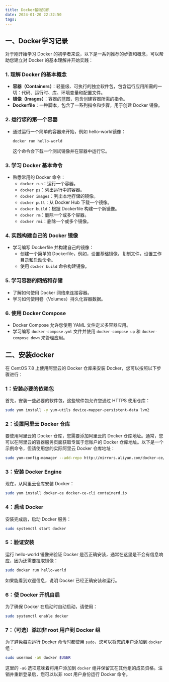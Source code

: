 ```yaml
---
title: Docker基础知识
date: 2024-01-20 22:32:50
tags:
---
```


## 一、Docker学习记录

对于刚开始学习 Docker 的初学者来说，以下是一系列推荐的步骤和概念，可以帮助您建立对 Docker 的基本理解并开始实践：

### 1. 理解 Docker 的基本概念

- **容器（Containers）**：轻量级、可执行的独立软件包，包含运行应用所需的一切：代码、运行时、库、环境变量和配置文件。
- **镜像（Images）**：容器的蓝图，包含创建容器所需的指令。
- **Dockerfile**：一种脚本，包含了一系列指令和步骤，用于创建 Docker 镜像。

### 2. 运行您的第一个容器

- 通过运行一个简单的容器来开始，例如 hello-world镜像：

  ```shell
  docker run hello-world
  ```

  这个命令会下载一个测试镜像并在容器中运行它。

### 3. 学习 Docker 基本命令

- 熟悉常用的 Docker 命令：
  - `docker run`：运行一个容器。
  - `docker ps`：列出运行中的容器。
  - `docker images`：列出本地存储的镜像。
  - `docker pull`：从 Docker Hub 下载一个镜像。
  - `docker build`：根据 Dockerfile 构建一个新镜像。
  - `docker rm`：删除一个或多个容器。
  - `docker rmi`：删除一个或多个镜像。

### 4. 实践构建自己的 Docker 镜像

- 学习编写 Dockerfile 并构建自己的镜像：
  - 创建一个简单的 Dockerfile，例如，设置基础镜像，复制文件，设置工作目录和启动命令。
  - 使用 `docker build` 命令构建镜像。

### 5. 学习容器的网络和存储

- 了解如何使用 Docker 网络来连接容器。
- 学习如何使用卷（Volumes）持久化容器数据。

### 6. 使用 Docker Compose

- Docker Compose 允许您使用 YAML 文件定义多容器应用。
- 学习编写 `docker-compose.yml` 文件并使用 `docker-compose up` 和 `docker-compose down` 来管理应用。

## 二、安装docker

在 CentOS 7.8 上使用阿里云的 Docker 仓库来安装 Docker，您可以按照以下步骤进行：

### 1：安装必要的依赖包

首先，安装一些必要的软件包，这些软件包允许您通过 HTTPS 使用仓库：

```sh
sudo yum install -y yum-utils device-mapper-persistent-data lvm2
```

### 2：设置阿里云 Docker 仓库

要使用阿里云的 Docker 仓库，您需要添加阿里云的 Docker 仓库地址。通常，您可以在阿里云的容器服务页面获取专属于您账户的 Docker 仓库地址。以下是一个示例命令，但请使用您的实际阿里云 Docker 仓库地址：

```sh
sudo yum-config-manager --add-repo http://mirrors.aliyun.com/docker-ce/linux/centos/docker-ce.repo
```

### 3：安装 Docker Engine

现在，从阿里云仓库安装 Docker：

```sh
sudo yum install docker-ce docker-ce-cli containerd.io
```

### 4：启动 Docker

安装完成后，启动 Docker 服务：

```sh
sudo systemctl start docker
```

### 5：验证安装

运行 hello-world 镜像来验证 Docker 是否正确安装，通常在这里是不会有信息响应，因为还需要拉取镜像：

```sh
sudo docker run hello-world
```

如果能看到欢迎信息，说明 Docker 已经正确安装和运行。

### 6：使 Docker 开机自启

为了确保 Docker 在启动时自动启动，请使用：

```sh
sudo systemctl enable docker
```

### 7：（可选）添加非 root 用户到 Docker 组

为了避免每次运行 Docker 命令时都使用 `sudo`，您可以将您的用户添加到 `docker` 组：

```sh
sudo usermod -aG docker $USER
```

这里的 `-aG` 选项意味着将用户添加到 `docker` 组并保留其在其他组的成员资格。注销并重新登录后，您可以以非 root 用户身份运行 Docker 命令。

